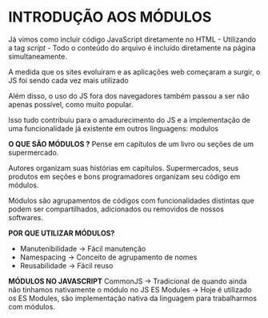 # INTRODUÇÃO AOS MÓDULOS

Já vimos como incluir código JavaScript diretamente no HTML
    - Utilizando a tag *script*
    - Todo o conteúdo do arquivo é incluído diretamente na página simultaneamente.

A medida que os sites evoluíram e as aplicações web começaram a surgir, o JS foi sendo cada vez mais utilizado

Além disso, o uso do JS fora dos navegadores também passou a ser não apenas possível, como muito popular. 

Isso tudo contribuiu para o amadurecimento do JS e a implementação de uma funcionalidade já existente em outros linguagens: modulos


**O QUE SÃO MÓDULOS ?**
Pense em capítulos de um livro ou seções de um supermercado. 

Autores organizam suas histórias em capítulos. Supermercados, seus produtos em seções e bons programadores organizam seu código em módulos. 

Módulos são agrupamentos de códigos com funcionalidades distintas que podem ser compartilhados, adicionados ou removidos de nossos softwares. 

**POR QUE UTILIZAR MÓDULOS?**
- Manutenibilidade -> Fácil manutenção
- Namespacing -> Conceito de agrupamento de nomes
- Reusabilidade -> Fácil reuso

**MÓDULOS NO JAVASCRIPT**
CommonJS -> Tradicional de quando ainda não tinhamos nativamente o módulo no JS
ES Modules -> Hoje é utilizado os ES Modules, são implementação nativa da linguagem para trabalharmos com módulos. 